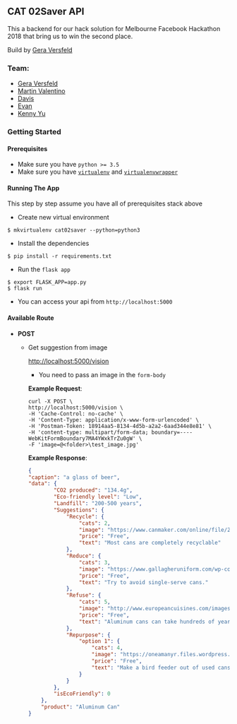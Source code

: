 ## CAT 02Saver API

This a backend for our hack solution for Melbourne Facebook Hackathon 2018 that bring us to win the second place.

Build by [Gera Versfeld](https://github.com/gcversfeld)

### Team:
- [Gera Versfeld](https://github.com/gcversfeld)
- [Martin Valentino](https://github.com/martindavid)
- [Davis](https://github.com/davislf2)
- [Evan](https://github.com/eexe1)
- [Kenny Yu](https://github.com/kenny813x201)

### Getting Started
#### Prerequisites
- Make sure you have `python >= 3.5`
- Make sure you have [`virtualenv`](https://virtualenv.pypa.io/en/stable/installation/) and [`virtualenvwrapper`](https://virtualenvwrapper.readthedocs.io/en/latest/install.html)


#### Running The App
This step by step assume you have all of prerequisites stack above 
- Create new virtual environment
```commandline
$ mkvirtualenv cat02saver --python=python3
```

- Install the dependencies
```commandline
$ pip install -r requirements.txt
```

- Run the `flask app`
```commandline
$ export FLASK_APP=app.py
$ flask run
```

- You can access your api from `http://localhost:5000`

#### Available Route
- **POST**
  - Get suggestion from image
    
    [http://localhost:5000/vision](http://localhost:5000/vision)
    - You need to pass an image in the `form-body`
    
    **Example Request**:
    ```commandline
    curl -X POST \
    http://localhost:5000/vision \
    -H 'Cache-Control: no-cache' \
    -H 'Content-Type: application/x-www-form-urlencoded' \
    -H 'Postman-Token: 18914aa5-8134-4d5b-a2a2-6aad344e8e81' \
    -H 'content-type: multipart/form-data; boundary=----WebKitFormBoundary7MA4YWxkTrZu0gW' \
    -F 'image=@<folder>\test_image.jpg'
    ```
    
    **Example Response**:
    ```json
    {
    "caption": "a glass of beer",
    "data": {
            "CO2 produced": "134.4g",
            "Eco-friendly level": "Low",
            "Landfill": "200-500 years",
            "Suggestions": {
                "Recycle": {
                    "cats": 2,
                    "image": "https://www.canmaker.com/online/file/2016/12/recycling-cans.png",
                    "price": "Free",
                    "text": "Most cans are completely recyclable"
                },
                "Reduce": {
                    "cats": 3,
                    "image": "https://www.gallagheruniform.com/wp-content/uploads/2014/07/Gallager-Reduce-Icon.png",
                    "price": "Free",
                    "text": "Try to avoid single-serve cans."
                },
                "Refuse": {
                    "cats": 5,
                    "image": "http://www.europeancuisines.com/images/aluminum-free.jpg",
                    "price": "Free",
                    "text": "Aluminum cans can take hundreds of years to biodegrade in a landfill."
                },
                "Repurpose": {
                    "option 1": {
                        "cats": 4,
                        "image": "https://oneamanyr.files.wordpress.com/2013/05/2670f8180805bade7e99592a5249a217.jpg",
                        "price": "Free",
                        "text": "Make a bird feeder out of used cans."
                    }
                }
            },
            "isEcoFriendly": 0
        },
        "product": "Aluminum Can"
    }
    ```
  
